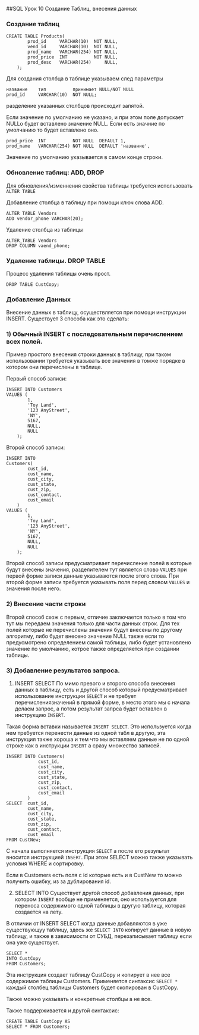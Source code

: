 ##SQL Урок 10 Создание Таблиц, внесения данных

### Создание таблиц

    CREATE TABLE Products(
            prod_id     VARCHAR(10)  NOT NULL,  
            vend_id     VARCHAR(10)  NOT NULL,
            prod_name   VARCHAR(254) NOT NULL,
            prod_price  INT          NOT NULL,
            prod_desc   VARCHAR(254)     NULL,
        );

Для создания столбца в таблице указываем след параметры

    название    тип          принимает NULL/NOT NULL
    prod_id     VARCHAR(10)  NOT NULL;

разделение указанных столбцов происходит запятой.

Если значение по умолчанию не указано, и при этом поле допускает
NULLо будет вставлено значение NULL. Если есть значние по умолчанию 
то будет вставлено оно.

    prod_price  INT          NOT NULL  DEFAULT 1,
    prod_name   VARCHAR(254) NOT NULL  DEFAULT 'название',

Значение по умолчанию указывается в самом конце строки.

### Обновление таблиц: ADD, DROP
Для обновления/изменнения свойства таблицы требуется использовать
`ALTER TABLE` 

Добавление столбца в таблицу при помощи ключ слова ADD.

    ALTER TABLE Vendors
    ADD vendor_phone VARCHAR(20);

Удаление столбца из таблицы
    
    ALTER_TABLE Vendors
    DROP COLUMN vaend_phone;

### Удаление таблицы. DROP TABLE
Процесс удаления таблицы очень прост. 

    DROP TABLE CustCopy;



### Добавление Данных
Внесение данных в таблицу, осуществляется при помощи инструкции
INSERT. Существует 3 способа как это сделать:

### 1) Обычный INSERT с последовательным перечислением всех полей.
Пример простого внесения строки данных в таблицу, при таком 
использовании требуется указывать все значения в томже порядке
в котором они перечислены в таблице.

Первый способ записи:

    INSERT INTO Customers
    VALUES (
            1,
            'Toy Land',
            '123 AnyStreet',
            'NY',
            5167,
            NULL,
            NULL
        );

Второй способ записи:

    INSERT INTO 
    Customers(
            cust_id,
            cust_name,
            cust_city,
            cust_state,
            cust_zip,
            cust_contact,
            cust_email
        )
    VALUES (
            1,
            'Toy Land',
            '123 AnyStreet',
            'NY',
            5167,
            NULL,
            NULL
        );
    
Второй способ записи предусматривает перечисление полей в которые
будут внесены значения, разделителем тут является слово `VALUES`
при первой форме записи данные указываются после этого слова.
При второй форме записи требуется указывать поля перед словом
`VALUES` и значения после него.

### 2) Внесение части строки
Второй способ схож с первым, отличие заключается только в том
что тут мы передаем значения только для части данных строк.
Для тех полей которые не перечислены значения будут внесены по 
другому алгоритму, либо будет внесено значение NULL также если
то предусмотрено определением самой таблицы, либо будет
установлено значение по умолчанию, котрое также определяется
при создании таблицы.

### 3) Добавление результатов запроса. 

1) INSERT SELECT
По мимо превого и второго способа внесения данных в таблицу, есть 
и другой способ который предусматривает использование инструкции 
`SELECT` и не требует перечислениязначений в прямой форме, в место 
этого мы с начала делаем запрос, а потом результат запрса будет 
вставлен в инструкцию `INSERT`.

Такая форма вставки называется `INSERT SELECT`. Это используется
когда нем требуется перенести данные из одной табл в другую,
эта инструкция также хороша и тем что мы вставляем данные не по 
одной строке как в инструкции `INSERT` а сразу множество записей.

    INSERT INTO Customers(
                cust_id,
                cust_name,
                cust_city,
                cust_state,
                cust_zip,
                cust_contact,
                cust_email
            )
    SELECT  cust_id,
            cust_name,
            cust_city,
            cust_state,
            cust_zip,
            cust_contact,
            cust_email
    FROM CustNew;

С начала выполняется инструкция `SELECT` а после его результат 
вносится инструкцией `INSERT`. При этом SELECT можно также указывать 
условия WHERE и сортировку.

Если в Customers есть поля с id которые есть и в CustNew то 
можно получить ошибку, из за дублирования id.

2) SELECT INTO
Существует другой способ добавления данных, при котором `INSERT`
вообще не применяется, оно используется для переноса содержимого
одной таблицы в другую таблицу, которая создается на лету.
   
В отличии от INSERT SELECT когда данные добавляются в уже 
существующуу таблицу, здесь же `SELECT INTO` копирует данные
в новую таблицу, и также в зависимости от СУБД, перезаписывает
таблицу если она уже существует.

    SELECT * 
    INTO CustCopy
    FROM Customers;

Эта инструкция создает таблицу CustCopy и копирует в нее все 
содержимое таблицы Customers. Применяется синтаксис `SELECT *`
каждый столбец таблицы Customers будет скопирован в CustCopy.

Также можно указывать и конкретные столбцы а не все.

Также поддерживается и другой синтаксис:

    CREATE TABLE CustCopy AS
    SELECT * FROM Customers;


   























